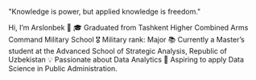 "Knowledge is power, but applied knowledge is freedom."

Hi, I’m Arslonbek 👋
🎓 Graduated from Tashkent Higher Combined Arms Command Military School
🎖 Military rank: Major
📚 Currently a Master’s student at the Advanced School of Strategic Analysis, Republic of Uzbekistan
💡 Passionate about Data Analytics
🚀 Aspiring to apply Data Science in Public Administration.
